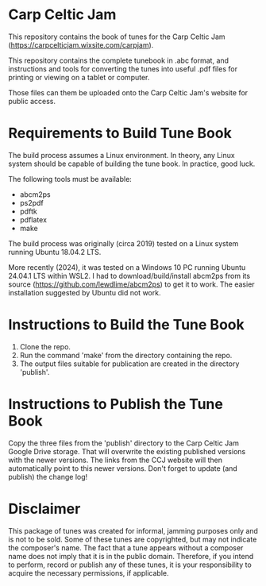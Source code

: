 # Carp Celtic Jam
This repository contains the book of tunes for the Carp Celtic Jam (https://carpcelticjam.wixsite.com/carpjam).

This repository contains the complete tunebook in .abc format, and instructions and tools for converting the tunes into useful .pdf files for printing or viewing on a tablet or computer.

Those files can them be uploaded onto the Carp Celtic Jam's website for public
access.

# Requirements to Build Tune Book
The build process assumes a Linux environment.  In theory, any Linux system should be capable of building the tune book.  In practice, good luck.

The following tools must be available:
- abcm2ps
- ps2pdf
- pdftk
- pdflatex
- make

The build process was originally (circa 2019) tested on a Linux system running Ubuntu 18.04.2 LTS.  

More recently (2024), it was tested on a Windows 10 PC running Ubuntu 24.04.1 LTS within WSL2.  I had to download/build/install abcm2ps from its source (https://github.com/lewdlime/abcm2ps) to get it to work.  The easier installation suggested by Ubuntu did not work.

# Instructions to Build the Tune Book
1. Clone the repo.
1. Run the command 'make' from the directory containing the repo.
1. The output files suitable for publication are created in the directory 'publish'.

# Instructions to Publish the Tune Book
Copy the three files from the 'publish' directory to the Carp Celtic Jam Google Drive storage.  That will overwrite the existing published versions with the newer versions.  The links from the CCJ website will then automatically point to this newer versions.  Don't forget to update (and publish) the change log!

# Disclaimer
This package of tunes was created for informal, jamming purposes only and is not to be sold.  Some of these tunes are copyrighted, but may not indicate the composer's name.  The fact that a tune appears without a composer name does not imply that it is in the public domain. Therefore, if you intend to perform, record or publish any of these tunes, it is your responsibility to acquire the necessary permissions, if applicable.
